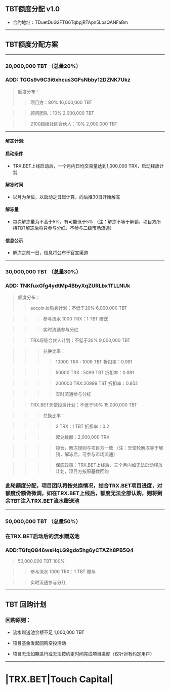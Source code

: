 ## TBT额度分配 v1.0
* 合约地址：TDuetDuG2FTG6TqbpjRTApn5LpsQANFaBm
---
## TBT额度分配方案
---
### 20,000,000 TBT （总量20%）
### ADD: TGGs9v9C3i6xhcus3GFsNbby12DZNK7Ukz
> 额度分布：
>> 项目方：80% 16,000,000 TBT 

>> 顾问团队：10% 2,000,000 TBT

>> 2100超级社区合伙人：10% 2,000,000 TBT
---
#### 解冻计划:
#### 启动条件
* TRX.BET上线启动后，一个月内日均交易量达到1,000,000 TRX，启动释放计划
#### 解冻时间
* 以月为单位，以启动之日起计算，向后推30日开始解冻
#### 解冻量
* 每次解冻量为不高于5%，有可能低于5% （注：解冻不等于解锁，项目方所持TBT解冻后将只参与分红，不参与二级市场流通）
#### 信息公示
* 解冻之前一日，信息将公布于官宣渠道
---
### 30,000,000 TBT （总量30%）
### ADD: TNKfuxGfg4ydtMp4BbyXqZURLbx1TLLNUk
> 额度分布：
>> aocoin.io热身计划：不低于20% 6,000.000 TBT

>>> 参与流水 1000 TRX：1 TBT 赠送

>>> 实时流通参与分红

>> TRX超级合伙人计划：不低于30% 9,000,000 TBT

>>> 兑换比率：
>>>> 10000 TRX : 1009 TBT 折扣率：0.991

>>>> 50000 TRX : 5099 TBT 折扣率：0.981

>>>> 200000 TRX:20999 TBT 折扣率：0.952

>>>> 实时流通参与分红
 
>> TRX.BET天使投资计划：不低于50% 15,000,000 TBT

>>> 兑换比率：

>>>> 2 TRX : 1 TBT 折扣率：0.2

>>>> 起兑数额：2,000,000 TRX 

>>>> 锁仓，解冻规则与项目方一致 （注：天使轮解冻等于解锁，解冻后，可参与市场流通）

>>>> 保底政策：TRX.BET上线后，三个月内如无法启动释放计划，项目方按原基数回购

### 此轮额度分配，项目团队将按兑换情况，结合TRX.BET项目进度，对额度份额做微调，如在TRX.BET上线后，额度无法全部认购，则将剩余TBT注入TRX.BET流水赠送池

---

### 50,000,000 TBT （总量50%）
### 在TRX.BET启动后的流水赠送池
### ADD:TGfqQ846wsHqLG9gdo5hg6yCTAZh8PB5Q4
> 50,000,000 TBT 100%

>> 参与流水 1000 TRX：1 TBT 赠与

>> 实时流通参与分红

---

## TBT 回购计划

### 回购原则：

* 流水赠送池余额不足 1,000,000 TBT

* 项目基金发起回购空投活动

* 项目无法如期进行或无法按约定时间完成项目进度（仅针对有约定用户）

---

# |TRX.BET|Touch Capital|
